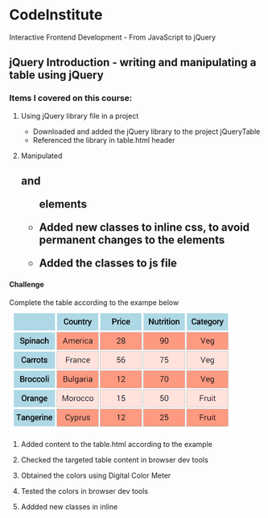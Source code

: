 # CodeInstitute

Interactive Frontend Development - From JavaScript to jQuery

## jQuery Introduction - writing and manipulating a table using jQuery

### Items I covered on this course:

1.  Using jQuery library file in a project 
    -   Downloaded and added the jQuery library to the project jQueryTable
    -   Referenced the library in table.html header

2.  Manipulated <h2> and <ul> elements

3.  Added new classes to inline css, to avoid permanent changes to the elements

4.  Added the classes to js file

#### Challenge

Complete the table according to the exampe below
![Example Table](img/modelTable.png)

1.  Added content to the table.html according to the example

2.  Checked the targeted table content in browser dev tools

3.  Obtained the colors using Digital Color Meter

4.  Tested the colors in browser dev tools

5.  Addded new classes in inline <style> for odd and even rows on the table

6.  Added the classes to the js file






